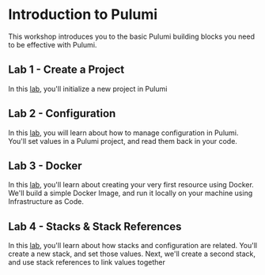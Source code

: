 # Introduction to Pulumi

This workshop introduces you to the basic Pulumi building blocks you need to be effective with Pulumi.

## Lab 1 - Create a Project

In this [lab](./lab-01/README.md), you'll initialize a new project in Pulumi

## Lab 2 - Configuration

In this [lab](./lab-02/README.md), you will learn about how to manage configuration in Pulumi. You'll set
values in a Pulumi project, and read them back in your code.

## Lab 3 - Docker

In this [lab](./lab-03/README.md), you'll learn about creating your very first resource using Docker. We'll build a simple Docker Image,
and run it locally on your machine using Infrastructure as Code.

## Lab 4 - Stacks & Stack References

In this [lab](./lab-04/README.md), you'll learn about how stacks and configuration are related. You'll create a new
stack, and set those values. Next, we'll create a second stack, and use stack references to link values together


